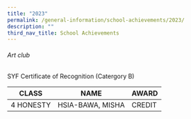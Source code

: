 ```yaml
---
title: "2023"
permalink: /general-information/school-achievements/2023/
description: ""
third_nav_title: School Achievements
---
```

###### Art club
SYF Certificate of Recognition (Catergory B)

| CLASS | NAME | AWARD |
| -------- | -------- | -------- |
| 4 HONESTY     |  HSIA-BAWA, MISHA    | CREDIT    |